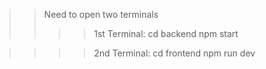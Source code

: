 >> Need to open two terminals
>>>> 1st Terminal:
      cd backend
      npm start

>>>> 2nd Terminal:
      cd frontend
      npm run dev
